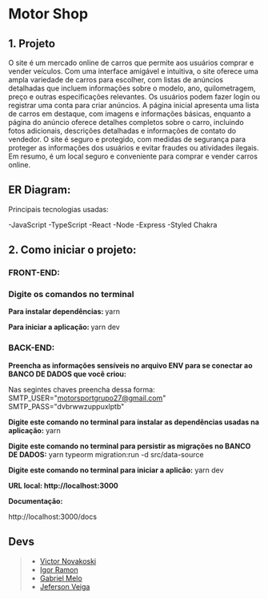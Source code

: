 <h1>Motor Shop</h1>

## **1. Projeto**

O site é um mercado online de carros que permite aos usuários comprar e vender veículos. Com uma interface amigável e intuitiva, o site oferece uma ampla variedade de carros para escolher, com listas de anúncios detalhadas que incluem informações sobre o modelo, ano, quilometragem, preço e outras especificações relevantes. Os usuários podem fazer login ou registrar uma conta para criar anúncios. A página inicial apresenta uma lista de carros em destaque, com imagens e informações básicas, enquanto a página do anúncio oferece detalhes completos sobre o carro, incluindo fotos adicionais, descrições detalhadas e informações de contato do vendedor. O site é seguro e protegido, com medidas de segurança para proteger as informações dos usuários e evitar fraudes ou atividades ilegais. Em resumo, é um local seguro e conveniente para comprar e vender carros online.

## <strong> ER Diagram: </strong>

Principais tecnologias usadas:

-JavaScript
-TypeScript
-React
-Node
-Express
-Styled Chakra

## **2. Como iniciar o projeto:**

### FRONT-END:

### Digite os comandos no terminal

<strong>Para instalar dependências: </strong>yarn

<strong>Para iniciar a aplicação: </strong> yarn dev

### BACK-END:

<strong>Preencha as informações sensíveis no arquivo ENV para se conectar ao BANCO DE DADOS que você criou:</strong>

Nas segintes chaves preencha dessa forma:
SMTP_USER="motorsportgrupo27@gmail.com"
SMTP_PASS="dvbrwwzuppuxlptb"

<strong>Digite este comando no terminal para instalar as dependências usadas na aplicação:</strong> yarn

<strong>Digite este comando no terminal para persistir as migrações no BANCO DE DADOS:</strong> yarn typeorm migration:run -d src/data-source

<strong>Digite este comando no terminal para iniciar a aplicão:</strong> yarn dev

**URL local: http://localhost:3000**

**Documentação:**

http://localhost:3000/docs

## **Devs**

> -   [Victor Novakoski ](https://www.linkedin.com/in/victor-novakoski-6b0163240/)
> -   [Igor Ramon](https://www.linkedin.com/in/igor-ramon-rio-tinto/)
> -   [Gabriel Melo](https://www.linkedin.com/in/gabrielmelo98dev/)
> -   [Jeferson Veiga](https://www.linkedin.com/in/viniciusgrp/)

